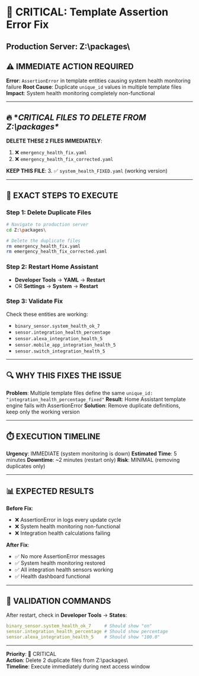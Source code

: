 # 🚨 CRITICAL: Template Assertion Error Fix
## Production Server: Z:\packages\

## ⚠️ IMMEDIATE ACTION REQUIRED

**Error**: `AssertionError` in template entities causing system health monitoring failure
**Root Cause**: Duplicate `unique_id` values in multiple template files
**Impact**: System health monitoring completely non-functional

---

## 🔥 **CRITICAL FILES TO DELETE FROM Z:\packages\**

**DELETE THESE 2 FILES IMMEDIATELY**:
1. ❌ `emergency_health_fix.yaml`
2. ❌ `emergency_health_fix_corrected.yaml`

**KEEP THIS FILE**:
3. ✅ `system_health_FIXED.yaml` (working version)

---

## 🎯 **EXACT STEPS TO EXECUTE**

### Step 1: Delete Duplicate Files
```bash
# Navigate to production server
cd Z:\packages\

# Delete the duplicate files
rm emergency_health_fix.yaml
rm emergency_health_fix_corrected.yaml
```

### Step 2: Restart Home Assistant
- **Developer Tools** → **YAML** → **Restart**
- OR **Settings** → **System** → **Restart**

### Step 3: Validate Fix
Check these entities are working:
- `binary_sensor.system_health_ok_7`
- `sensor.integration_health_percentage`
- `sensor.alexa_integration_health_5`
- `sensor.mobile_app_integration_health_5`
- `sensor.switch_integration_health_5`

---

## 🔍 **WHY THIS FIXES THE ISSUE**

**Problem**: Multiple template files define the same `unique_id: "integration_health_percentage_fixed"`
**Result**: Home Assistant template engine fails with AssertionError
**Solution**: Remove duplicate definitions, keep only the working version

---

## ⏱️ **EXECUTION TIMELINE**

**Urgency**: IMMEDIATE (system monitoring is down)
**Estimated Time**: 5 minutes
**Downtime**: ~2 minutes (restart only)
**Risk**: MINIMAL (removing duplicates only)

---

## 📊 **EXPECTED RESULTS**

**Before Fix**:
- ❌ AssertionError in logs every update cycle
- ❌ System health monitoring non-functional
- ❌ Integration health calculations failing

**After Fix**:
- ✅ No more AssertionError messages
- ✅ System health monitoring restored
- ✅ All integration health sensors working
- ✅ Health dashboard functional

---

## 🔄 **VALIDATION COMMANDS**

After restart, check in **Developer Tools** → **States**:
```yaml
binary_sensor.system_health_ok_7     # Should show "on" 
sensor.integration_health_percentage # Should show percentage
sensor.alexa_integration_health_5    # Should show "100.0"
```

---

**Priority**: 🔴 CRITICAL  
**Action**: Delete 2 duplicate files from Z:\packages\  
**Timeline**: Execute immediately during next access window
